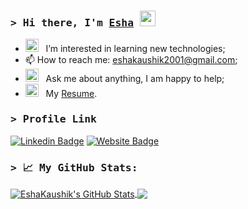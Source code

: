 ### <samp>&gt; Hi there, I'm <a href="https://eshakaushik.github.io/EshaKaushik/portfolio/" target="_blank">Esha</a> <img src="https://media.giphy.com/media/hvRJCLFzcasrR4ia7z/giphy.gif" width="25"> </samp>


- <img src="https://github.com/Gapur/Gapur/blob/main/assets/developer.gif?raw=true" width="21" />&nbsp;&nbsp; I’m interested in learning new technologies;
- 📫 How to reach me: eshakaushik2001@gmail.com;
-  <img src="https://github.com/Gapur/Gapur/blob/main/assets/message.gif?raw=true" width="21" />&nbsp;&nbsp; Ask me about anything, I am happy to help;
- <img src="https://github.com/Gapur/Gapur/blob/main/assets/doc.gif?raw=true" width="21" />&nbsp;&nbsp; My [Resume](https://drive.google.com/file/d/1iy1f8yvAunk9gUyK1fOHmOmtTRh5oxVT/view?usp=sharing).

### <samp>&gt; Profile Link 
[![Linkedin Badge](https://img.shields.io/badge/-LinkedIn-0e76a8?style=flat-square&logo=Linkedin&logoColor=white)](https://www.linkedin.com/in/esha-15617b173/)
[![Website Badge](https://img.shields.io/badge/Website-3b5998?style=flat-square&logo=google-chrome&logoColor=white)](https://eshakaushik.github.io/EshaKaushik/portfolio/)

<!-- [![Twitter Badge](https://img.shields.io/badge/-Twitter-00acee?style=flat-square&logo=Twitter&logoColor=white)](https://twitter.com/)
[![Instagram Badge](https://img.shields.io/badge/-Instagram-e4405f?style=flat-square&logo=Instagram&logoColor=white)](https://instagram.com/)
[![Medium Badge](https://img.shields.io/badge/medium-%2312100E.svg?&style=for-square&logo=medium&logoColor=white)](https://gapur-kassym.medium.com/)
[![Telegram Badge](https://img.shields.io/badge/-Telegram-0088cc?style=flat-square&logo=Telegram&logoColor=white)](https://t.me/GKassym) -->


### <samp>&gt;  📈 My GitHub Stats:


<a href="https://github.com/EshaKaushik">
  <img align="center" src="https://github-readme-stats.vercel.app/api?username=EshaKaushik&show_icons=true&line_height=27&count_private=true&title_color=ffffff&text_color=c9cacc&icon_color=2bbc8a&bg_color=1d1f21" alt="EshaKaushik's GitHub Stats" />
</a>
<a href="https://github.com/EshaKaushik/EshaKaushik">
  <img align="center" src="https://github-readme-stats.vercel.app/api/top-langs/?username=EshaKaushik&hide=java,scss,less,html,css&exclude_repo=Applozic-Web-Plugin,deep-learning-keras-tensorflow,Learning-Web-Development,JH-frontend-course,EshaKaushik.github.io&title_color=ffffff&text_color=c9cacc&icon_color=2bbc8a&bg_color=1d1f21&langs_count=3" />
</a>
<!-- 
<p>
  <img height="180em" src="https://github-readme-stats.vercel.app/api?username=EshaKaushik&show_icons=true&hide_border=true&&count_private=true&include_all_commits=true" />
  <img height="180em" src="https://github-readme-stats.vercel.app/api/top-langs/?username=EshaKaushik&hide=java,scss,less,html,css&exclude_repo=Applozic-Web-Plugin,deep-learning-keras-tensorflow,Learning-Web-Development,JH-frontend-course,EshaKaushik.github.io&show_icons=true&hide_border=true&layout=compact&langs_count=8"/>
</p>
 -->
<!---
EshaKaushik/EshaKaushik is a ✨ special ✨ repository because its `README.md` (this file) appears on your GitHub profile.
You can click the Preview link to take a look at your changes.
--->
